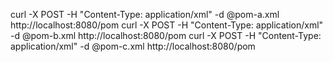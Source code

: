 curl -X POST -H "Content-Type: application/xml" -d @pom-a.xml http://localhost:8080/pom
curl -X POST -H "Content-Type: application/xml" -d @pom-b.xml http://localhost:8080/pom
curl -X POST -H "Content-Type: application/xml" -d @pom-c.xml http://localhost:8080/pom